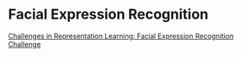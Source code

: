 # Facial Expression Recognition

[Challenges in Representation Learning: Facial Expression Recognition Challenge](https://www.kaggle.com/c/challenges-in-representation-learning-facial-expression-recognition-challenge)